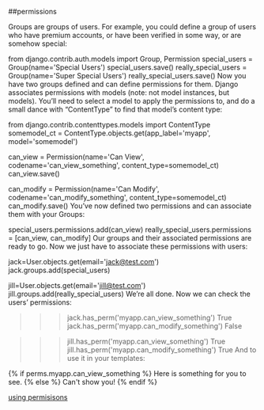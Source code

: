 ##permissions

Groups are groups of users. For example, you could define a group of users who have premium accounts, or have been verified in some way, or are somehow special:


from django.contrib.auth.models import Group, Permission
special_users = Group(name='Special Users')
special_users.save()
really_special_users = Group(name='Super Special Users')
really_special_users.save()
Now you have two groups defined and can define permissions for them. Django associates permissions with models (note: not model instances, but models). You’ll need to select a model to apply the permissions to, and do a small dance with “ContentType” to find that model’s content type:


from django.contrib.contenttypes.models import ContentType
somemodel_ct = ContentType.objects.get(app_label='myapp', model='somemodel')

can_view = Permission(name='Can View', codename='can_view_something',
                       content_type=somemodel_ct)
can_view.save()

can_modify = Permission(name='Can Modify', codename='can_modify_something',
                       content_type=somemodel_ct)
can_modify.save()
You’ve now defined two permissions and can associate them with your Groups:


special_users.permissions.add(can_view)
really_special_users.permissions = [can_view, can_modify]
Our groups and their associated permissions are ready to go. Now we just have to associate these permissions with users:


jack=User.objects.get(email='jack@test.com')
jack.groups.add(special_users)

jill=User.objects.get(email='jill@test.com')
jill.groups.add(really_special_users)
We’re all done. Now we can check the users’ permissions:


>>> jack.has_perm('myapp.can_view_something')
True
>>> jack.has_perm('myapp.can_modify_something')
False

>>> jill.has_perm('myapp.can_view_something')
True
>>> jill.has_perm('myapp.can_modify_something')
True
And to use it in your templates:


{% if perms.myapp.can_view_something %}
Here is something for you to see.
{% else %}
Can't show you!
{% endif %}


[using permisisons](http://parand.com/say/index.php/2010/02/19/django-using-the-permission-system/)